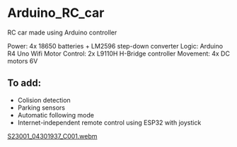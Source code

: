 # Arduino_RC_car
RC car made using Arduino controller

Power: 4x 18650 batteries + LM2596 step-down converter
Logic: Arduino R4 Uno Wifi
Motor Control: 2x L9110H H-Bridge controller
Movement: 4x DC motors 6V

## To add:
- Colision detection
- Parking sensors
- Automatic following mode
- Internet-independent remote control using ESP32 with joystick

[S23001_04301937_C001.webm](https://github.com/user-attachments/assets/597d4e27-8fd4-4552-9fbf-ffac4a23e2bc)

